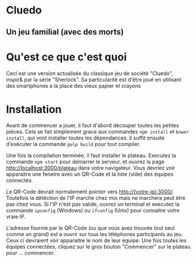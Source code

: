 Cluedo
=================
Un jeu familial (avec des morts)
-----------------

# Qu'est ce que c'est quoi
Ceci est une version actualisée du classique jeu de société "Cluedo",
inspir& par la série "Sherlock". Sa particularité est d'être joué en utilisant
des smartphones a la place des vieux papier et crayons

# Installation
Avant de commencer a jouer, il faut d'abord découper toutes les petites pièces.
Cela se fait simplement grace aux commandes `npm install` et `bower install`,
qui vont installer toutes les dépendances. Il suffit ensuite d'exécuter la
commande `gulp build` pour tout compiler.

Une fois la compilation terminée, il faut installer le plateau.
Executez la commande `npm start` pour démarrer le serveur, et ouvrez la page
[http://localhost:3000/plateau](http://localhost:3000/plateau) dans votre
navigateur. Vous devriez voir apparaitre une fenetre avec un QR-Code et la
liste (vide) des équipes connectés.

Le QR-Code devrait normalement pointer vers
[http://(votre-ip):3000/](http://(votre-ip):3000/). Toutefois la détéction de
l'IP marche chez moi mais ne marchera peut être pas chez vous. Si l'IP n'est pas
valide, ouvrez un terminal et executez la commande `ipconfig` (Windows) ou
`ifconfig` (Unix) pour connaitre votre vraie IP.

L'adresse fournie par le QR-Code (ou que vous avez trouvée tout seul comme un
grand) est a ouvrir sur tous les téléphones participants au jeu. Ceux ci
devraient voir apparaitre le nom de leur équipe. Une fois toutes les équipes
connectées, cliquez sur le gros bouton "Commencer" sur le plateau pour ...
commencer.
